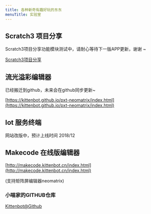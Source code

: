 ```yaml
---
title: 各种新奇有趣好玩的东东
menuTitle: 实验室
---
```


## Scratch3 项目分享

Scratch3项目分享功能模块测试中，请耐心等待下一版APP更新，谢谢 ~

[Scratch3项目分享](/scratch3/)

## 流光溢彩编辑器

已经搬迁到github，未来会在github同步更新~

[https://kittenbot.github.io/pxt-neomatrix/index.html](https://kittenbot.github.io/pxt-neomatrix/index.html)

## Iot 服务终端

网站改版中，预计上线时间 2018/12

## Makecode 在线版编辑器

[http://makecode.kittenbot.cn/index.html](http://makecode.kittenbot.cn/index.html)

(支持矩阵屏编辑器neomatrix)

### 小喵家的GITHUB仓库

[Kittenbot@Github](https://github.com/kittenbot/)

